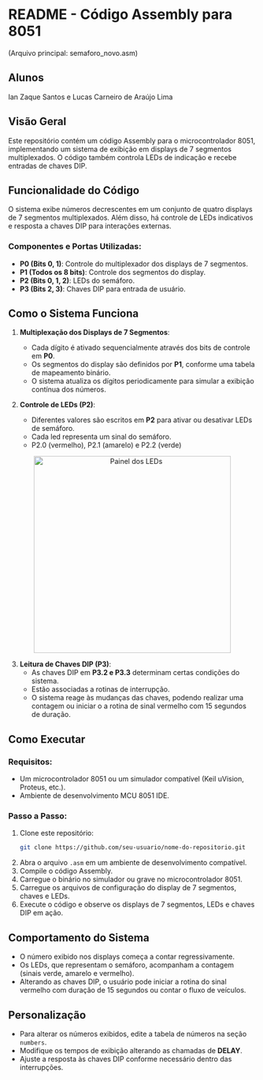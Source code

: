 # README - Código Assembly para 8051

(Arquivo principal: semaforo_novo.asm)

## Alunos
Ian Zaque Santos e Lucas Carneiro de Araújo Lima 

## Visão Geral
Este repositório contém um código Assembly para o microcontrolador 8051, implementando um sistema de exibição em displays de 7 segmentos multiplexados. O código também controla LEDs de indicação e recebe entradas de chaves DIP.

## Funcionalidade do Código
O sistema exibe números decrescentes em um conjunto de quatro displays de 7 segmentos multiplexados. Além disso, há controle de LEDs indicativos e resposta a chaves DIP para interações externas.

### Componentes e Portas Utilizadas:
- **P0 (Bits 0, 1)**: Controle do multiplexador dos displays de 7 segmentos.
- **P1 (Todos os 8 bits)**: Controle dos segmentos do display.
- **P2 (Bits 0, 1, 2)**: LEDs do semáforo.
- **P3 (Bits 2, 3)**: Chaves DIP para entrada de usuário.

## Como o Sistema Funciona
1. **Multiplexação dos Displays de 7 Segmentos**:
   - Cada dígito é ativado sequencialmente através dos bits de controle em **P0**.
   - Os segmentos do display são definidos por **P1**, conforme uma tabela de mapeamento binário.
   - O sistema atualiza os dígitos periodicamente para simular a exibição contínua dos números.

2. **Controle de LEDs (P2)**:
   - Diferentes valores são escritos em **P2** para ativar ou desativar LEDs de semáforo.
   - Cada led representa um sinal do semáforo.
   - P2.0 (vermelho), P2.1 (amarelo) e P2.2 (verde)

<div align="center">
  <img src="https://github.com/user-attachments/assets/fe9a4aca-f545-48c5-8a6f-91ab50b033c7" alt="Painel dos LEDs" width="400"/>
</div>

3. **Leitura de Chaves DIP (P3)**:
   - As chaves DIP em **P3.2 e P3.3** determinam certas condições do sistema.
   - Estão associadas a rotinas de interrupção.
   - O sistema reage às mudanças das chaves, podendo realizar uma contagem ou iniciar o a rotina de sinal vermelho com 15 segundos de duração.

## Como Executar
### Requisitos:
- Um microcontrolador 8051 ou um simulador compatível (Keil uVision, Proteus, etc.).
- Ambiente de desenvolvimento MCU 8051 IDE.

### Passo a Passo:
1. Clone este repositório:
   ```sh
   git clone https://github.com/seu-usuario/nome-do-repositorio.git
2. Abra o arquivo `.asm` em um ambiente de desenvolvimento compatível.
3. Compile o código Assembly.
4. Carregue o binário no simulador ou grave no microcontrolador 8051.
5. Carregue os arquivos de configuração do display de 7 segmentos, chaves e LEDs.
6. Execute o código e observe os displays de 7 segmentos, LEDs e chaves DIP em ação.

## Comportamento do Sistema
- O número exibido nos displays começa a contar regressivamente.
- Os LEDs, que representam o semáforo, acompanham a contagem (sinais verde, amarelo e vermelho).
- Alterando as chaves DIP, o usuário pode iniciar a rotina do sinal vermelho com duração de 15 segundos ou contar o fluxo de veículos.

## Personalização
- Para alterar os números exibidos, edite a tabela de números na seção `numbers`.
- Modifique os tempos de exibição alterando as chamadas de **DELAY**.
- Ajuste a resposta às chaves DIP conforme necessário dentro das interrupções.
